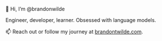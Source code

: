 👋 Hi, I’m @brandonwilde

<!--I’m an AI developer captivated by natural language processing, especially multilingual tasks and computational semantics.

Head over to my website at [brandontwilde.com](https://brandontwilde.com) for contact information 📫 and more info about my background!
-->
Engineer, developer, learner. Obsessed with language models.

📫 Reach out or follow my journey at [brandontwilde.com](https://brandontwilde.com).

<!---
brandonwilde/brandonwilde is a ✨ special ✨ repository because its `README.md` (this file) appears on your GitHub profile.
You can click the Preview link to take a look at your changes.
--->
